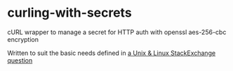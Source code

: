 curling-with-secrets
====================

cURL wrapper to manage a secret for HTTP auth with openssl aes-256-cbc encryption

Written to suit the basic needs defined in [a Unix & Linux StackExchange question](http://unix.stackexchange.com/questions/131039/how-to-run-a-command-with-a-hidden-password)
